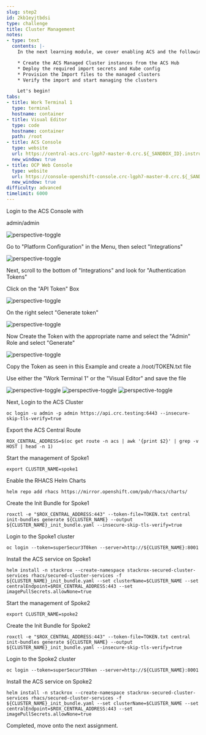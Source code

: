 ```yaml
---
slug: step2
id: 2kb1eyjtbdsi
type: challenge
title: Cluster Management
notes:
- type: text
  contents: |-
    In the next learning module, we cover enabling ACS and the following Concepts:

    * Create the ACS Managed Cluster instances from the ACS Hub
    * Deploy the required import secrets and Kube config
    * Provision the Import files to the managed clusters
    * Verify the import and start managing the clusters

    Let's begin!
tabs:
- title: Work Terminal 1
  type: terminal
  hostname: container
- title: Visual Editor
  type: code
  hostname: container
  path: /root
- title: ACS Console
  type: website
  url: https://central-acs.crc-lgph7-master-0.crc.${_SANDBOX_ID}.instruqt.io
  new_window: true
- title: OCP Web Console
  type: website
  url: https://console-openshift-console.crc-lgph7-master-0.crc.${_SANDBOX_ID}.instruqt.io
  new_window: true
difficulty: advanced
timelimit: 6000
---
```

Login to the ACS Console with

admin/admin

![perspective-toggle](../assets/acs-login-console.png)

Go to "Platform Configuration" in the Menu, then select "Integrations"

![perspective-toggle](../assets/acs-gen-token-p1.png)

Next, scroll to the bottom of "Integrations" and look for "Authentication Tokens"

Click on the "API Token" Box

![perspective-toggle](../assets/acs-gen-token-p2.png)

On the right select "Generate token"

![perspective-toggle](../assets/acs-gen-token-p3.png)

Now Create the Token with the appropriate name and select the "Admin" Role and select "Generate"

![perspective-toggle](../assets/acs-gen-token-p4.png)

Copy the Token as seen in this Example and create a /root/TOKEN.txt file

Use either the "Work Terminal 1" or the "Visual Editor" and save the file

![perspective-toggle](../assets/acs-gen-token-p5.png)
![perspective-toggle](../assets/acs-gen-token-p6.png)
![perspective-toggle](../assets/acs-gen-token-p7.png)

Next, Login to the ACS Cluster

```
oc login -u admin -p admin https://api.crc.testing:6443 --insecure-skip-tls-verify=true
```

Export the ACS Central Route

```
ROX_CENTRAL_ADDRESS=$(oc get route -n acs | awk '{print $2}' | grep -v HOST | head -n 1)
```

Start the management of Spoke1

```
export CLUSTER_NAME=spoke1
```

Enable the RHACS Helm Charts

```
helm repo add rhacs https://mirror.openshift.com/pub/rhacs/charts/
```

Create the Init Bundle for Spoke1

```
roxctl -e "$ROX_CENTRAL_ADDRESS:443" --token-file=TOKEN.txt central init-bundles generate ${CLUSTER_NAME} --output ${CLUSTER_NAME}_init_bundle.yaml --insecure-skip-tls-verify=true
```

Login to the Spoke1 cluster

```
oc login --token=superSecur3T0ken --server=http://${CLUSTER_NAME}:8001
```

Install the ACS service on Spoke1

```
helm install -n stackrox --create-namespace stackrox-secured-cluster-services rhacs/secured-cluster-services -f ${CLUSTER_NAME}_init_bundle.yaml --set clusterName=$CLUSTER_NAME --set centralEndpoint=$ROX_CENTRAL_ADDRESS:443 --set imagePullSecrets.allowNone=true
```


Start the management of Spoke2

```
export CLUSTER_NAME=spoke2
```

Create the Init Bundle for Spoke2

```
roxctl -e "$ROX_CENTRAL_ADDRESS:443" --token-file=TOKEN.txt central init-bundles generate ${CLUSTER_NAME} --output ${CLUSTER_NAME}_init_bundle.yaml --insecure-skip-tls-verify=true
```

Login to the Spoke2 cluster

```
oc login --token=superSecur3T0ken --server=http://${CLUSTER_NAME}:8001
```

Install the ACS service on Spoke2

```
helm install -n stackrox --create-namespace stackrox-secured-cluster-services rhacs/secured-cluster-services -f ${CLUSTER_NAME}_init_bundle.yaml --set clusterName=$CLUSTER_NAME --set centralEndpoint=$ROX_CENTRAL_ADDRESS:443 --set imagePullSecrets.allowNone=true
```

Completed, move onto the next assignment.
